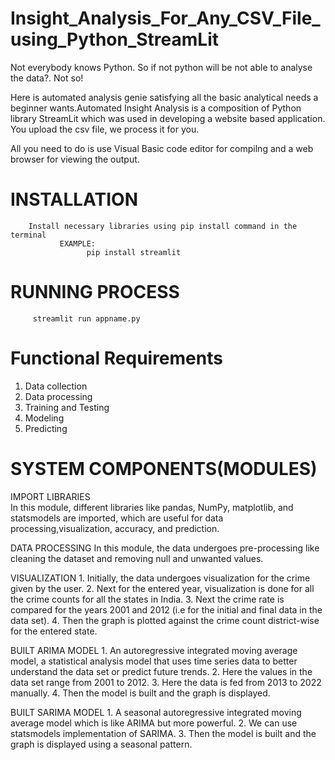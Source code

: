 # Insight_Analysis_For_Any_CSV_File_using_Python_StreamLit
Not everybody knows Python. So if not python will be not able to analyse the data?. Not so! 
     
Here is automated analysis genie satisfying all the basic analytical needs a beginner wants.Automated Insight Analysis is a composition of Python library StreamLit which was used in developing a website based application. You upload the csv file, we process it for you.

All you need to do is use Visual Basic code editor for compilng and a web browser for viewing the output.

# INSTALLATION
        Install necessary libraries using pip install command in the terminal
               EXAMPLE:
                     pip install streamlit
             
# RUNNING PROCESS
         streamlit run appname.py
         
# Functional Requirements

1. Data collection
2. Data processing
3. Training and Testing
4. Modeling
5. Predicting

# SYSTEM COMPONENTS(MODULES)

IMPORT LIBRARIES                                                                                                                                                     
         In this module, different libraries like pandas, NumPy, matplotlib, and statsmodels are imported, which are useful for data processing,visualization, 
accuracy, and prediction.

DATA PROCESSING
        In this module, the data undergoes pre-processing like cleaning the dataset and removing null and unwanted values.

VISUALIZATION
       1. Initially, the data undergoes visualization for the crime given by the user.
       2. Next for the entered year, visualization is done for all the crime counts for all the states in India.
       3. Next the crime rate is compared for the years 2001 and 2012 (i.e for the initial and final data in the data set).
       4. Then the graph is plotted against the crime count district-wise for the entered state.

BUILT ARIMA MODEL
       1. An autoregressive integrated moving average model, a statistical analysis model that uses time series data to better understand the data set or predict future trends.
       2. Here the values in the data set range from 2001 to 2012.
       3. Here the data is fed from 2013 to 2022 manually.
       4. Then the model is built and the graph is displayed.

BUILT SARIMA MODEL
       1. A seasonal autoregressive integrated moving average model which is like ARIMA but more powerful.
       2. We can use statsmodels implementation of SARIMA.
       3. Then the model is built and the graph is displayed using a seasonal pattern.
